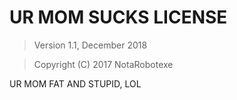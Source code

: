 # UR MOM SUCKS LICENSE

> Version 1.1, December 2018

> Copyright (C) 2017 NotaRobotexe

UR MOM FAT AND STUPID, LOL
